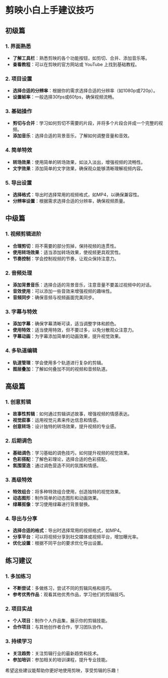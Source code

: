
# 剪映小白上手建议技巧

## 初级篇

### 1. 界面熟悉
- **了解工具栏**：熟悉剪映的各个功能按钮，如剪切、合并、添加音乐等。
- **查看教程**：可以在剪映的官方网站或 YouTube 上找到基础教程。

### 2. 项目设置
- **选择合适的分辨率**：根据你的需求选择合适的分辨率（如1080p或720p）。
- **设置帧率**：一般选择30fps或60fps，确保视频流畅。

### 3. 基础操作
- **剪切与合并**：学习如何剪切不需要的片段，并将多个片段合并成一个完整的视频。
- **添加音乐**：选择合适的背景音乐，了解如何调整音量和音效。

### 4. 简单特效
- **转场效果**：使用简单的转场效果，如淡入淡出，增强视频的流畅性。
- **文字效果**：添加简单的文字效果，确保观众能够清晰理解视频内容。

### 5. 导出设置
- **选择格式**：导出时选择常用的视频格式，如MP4，以确保兼容性。
- **分辨率设置**：根据需求选择合适的分辨率，确保视频质量。

## 中级篇

### 1. 视频剪辑进阶
- **合理剪切**：将不需要的部分剪掉，保持视频的连贯性。
- **使用转场效果**：适当添加转场效果，使视频更具观赏性。
- **节奏控制**：学会控制视频的节奏，让观众保持注意力。

### 2. 音频处理
- **添加背景音乐**：选择合适的背景音乐，注意音量不要盖过视频中的对话。
- **音效使用**：可以添加一些音效来增强视频的趣味性。
- **音频同步**：确保音频与视频画面完美同步。

### 3. 字幕与特效
- **添加字幕**：确保字幕清晰可读，适当调整字体和颜色。
- **使用特效**：适当使用特效，但不要过多，以免分散观众注意力。
- **字幕动画**：为字幕添加简单的动画效果，提升视觉效果。

### 4. 多轨道编辑
- **轨道管理**：学会使用多个轨道进行复杂的剪辑。
- **图层叠加**：了解如何叠加不同的视频和音频轨道。

## 高级篇

### 1. 创意剪辑
- **故事性剪辑**：如何通过剪辑讲述故事，增强视频的情感表达。
- **视觉叙事**：运用视觉元素来传达信息和情感。
- **创意转场**：设计独特的转场效果，提升视频的专业感。

### 2. 后期调色
- **基础调色**：学习基础的调色技巧，如何提升视频的视觉效果。
- **色彩搭配**：了解色彩理论，选择合适的色彩搭配。
- **氛围营造**：通过调色营造不同的氛围和情感。

### 3. 高级特效
- **特效组合**：将多种特效组合使用，创造独特的视觉效果。
- **动态图形**：制作简单的动态图形和动画效果。
- **绿幕抠像**：学习使用绿幕进行背景替换。

### 4. 导出与分享
- **选择合适的格式**：导出时选择常用的视频格式，如MP4。
- **分享平台**：可以将视频分享到社交媒体或视频平台，增加曝光率。
- **优化设置**：根据不同平台的要求优化导出设置。

## 练习建议

### 1. 多加练习
- **不断尝试**：多做练习，尝试不同的剪辑风格和技巧。
- **参考优秀作品**：观看其他优秀作品，学习他们的剪辑技巧。

### 2. 项目实战
- **个人项目**：制作个人作品集，展示你的剪辑技能。
- **合作项目**：与其他创作者合作，学习团队协作。

### 3. 持续学习
- **关注趋势**：关注剪辑行业的最新趋势和技术。
- **参加培训**：参加相关的培训课程，提升专业技能。

希望这些建议能帮助你更好地使用剪映，享受剪辑的乐趣！
